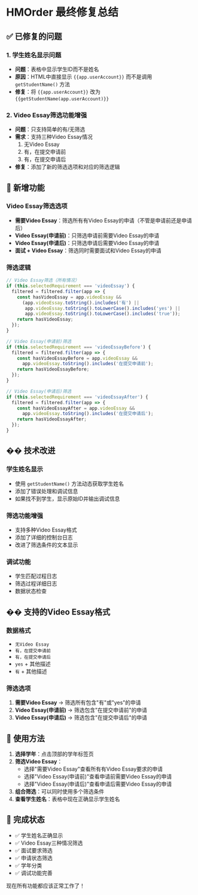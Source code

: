 # HMOrder 最终修复总结

## ✅ 已修复的问题

### 1. 学生姓名显示问题
- **问题**：表格中显示学生ID而不是姓名
- **原因**：HTML中直接显示 `{{app.userAccount}}` 而不是调用 `getStudentName()` 方法
- **修复**：将 `{{app.userAccount}}` 改为 `{{getStudentName(app.userAccount)}}`

### 2. Video Essay筛选功能增强
- **问题**：只支持简单的有/无筛选
- **需求**：支持三种Video Essay情况
  1. 无Video Essay
  2. 有，在提交申请前
  3. 有，在提交申请后
- **修复**：添加了新的筛选选项和对应的筛选逻辑

## 🎯 新增功能

### Video Essay筛选选项
- **需要Video Essay**：筛选所有有Video Essay的申请（不管是申请前还是申请后）
- **Video Essay(申请前)**：只筛选申请前需要Video Essay的申请
- **Video Essay(申请后)**：只筛选申请后需要Video Essay的申请
- **面试 + Video Essay**：筛选同时需要面试和Video Essay的申请

### 筛选逻辑
```typescript
// Video Essay筛选（所有情况）
if (this.selectedRequirement === 'videoEssay') {
  filtered = filtered.filter(app => {
    const hasVideoEssay = app.videoEssay && 
      (app.videoEssay.toString().includes('有') || 
       app.videoEssay.toString().toLowerCase().includes('yes') ||
       app.videoEssay.toString().toLowerCase().includes('true'));
    return hasVideoEssay;
  });
}

// Video Essay(申请前)筛选
if (this.selectedRequirement === 'videoEssayBefore') {
  filtered = filtered.filter(app => {
    const hasVideoEssayBefore = app.videoEssay && 
      app.videoEssay.toString().includes('在提交申请前');
    return hasVideoEssayBefore;
  });
}

// Video Essay(申请后)筛选
if (this.selectedRequirement === 'videoEssayAfter') {
  filtered = filtered.filter(app => {
    const hasVideoEssayAfter = app.videoEssay && 
      app.videoEssay.toString().includes('在提交申请后');
    return hasVideoEssayAfter;
  });
}
```

## �� 技术改进

### 学生姓名显示
- 使用 `getStudentName()` 方法动态获取学生姓名
- 添加了错误处理和调试信息
- 如果找不到学生，显示原始ID并输出调试信息

### 筛选功能增强
- 支持多种Video Essay格式
- 添加了详细的控制台日志
- 改进了筛选条件的文本显示

### 调试功能
- 学生匹配过程日志
- 筛选过程详细日志
- 数据状态检查

## �� 支持的Video Essay格式

### 数据格式
- `无Video Essay`
- `有，在提交申请前`
- `有，在提交申请后`
- `yes` + 其他描述
- `有` + 其他描述

### 筛选选项
1. **需要Video Essay** → 筛选所有包含"有"或"yes"的申请
2. **Video Essay(申请前)** → 筛选包含"在提交申请前"的申请
3. **Video Essay(申请后)** → 筛选包含"在提交申请后"的申请

## 🚀 使用方法

1. **选择学年**：点击顶部的学年标签页
2. **筛选Video Essay**：
   - 选择"需要Video Essay"查看所有有Video Essay要求的申请
   - 选择"Video Essay(申请前)"查看申请前需要Video Essay的申请
   - 选择"Video Essay(申请后)"查看申请后需要Video Essay的申请
3. **组合筛选**：可以同时使用多个筛选条件
4. **查看学生姓名**：表格中现在正确显示学生姓名

## 🎉 完成状态

- ✅ 学生姓名正确显示
- ✅ Video Essay三种情况筛选
- ✅ 面试要求筛选
- ✅ 申请状态筛选
- ✅ 学年分类
- ✅ 调试功能完善

现在所有功能都应该正常工作了！
